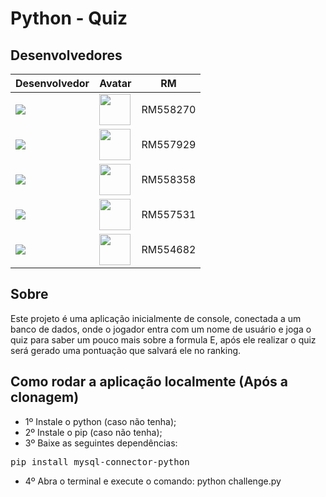 # Python - Quiz

## Desenvolvedores
| Desenvolvedor | Avatar | RM |
| ------------- | ------ | -- |
| ![](https://img.shields.io/badge/DESENVOLVEDOR-Alexandre-blue?style=for-the-badge&logo=appveyor) | <a href="https://github.com/alefaria577"><img src="https://avatars.githubusercontent.com/u/132949575?v=4" height="50" style="max-width: 100%;"></a> | RM558270 |
| ![](https://img.shields.io/badge/DESENVOLVEDOR-Evellyn-blue?style=for-the-badge&logo=appveyor) | <a href="https://github.com/evojeda"><img src="https://avatars.githubusercontent.com/u/162588593?v=4" height="50" style="max-width: 100%;"></a>  | RM557929 |
| ![](https://img.shields.io/badge/DESENVOLVEDOR-LuizGustavo-blue?style=for-the-badge&logo=appveyor) | <a href="https://github.com/luyz-gusta"><img src="https://avatars.githubusercontent.com/u/110852235?v=4" height="50" style="max-width: 100%;"></a> | RM558358 |
| ![](https://img.shields.io/badge/DESENVOLVEDOR-Marcello-blue?style=for-the-badge&logo=appveyor) | <a href="https://github.com/MarcelloFMoreira"><img src="https://avatars.githubusercontent.com/u/161846509?v=4" height="50" style="max-width: 100%;"></a> | RM557531 |
| ![](https://img.shields.io/badge/DESENVOLVEDOR-Milena-blue?style=for-the-badge&logo=appveyor) | <a href="https://github.com/MilenaCodinhoto"><img src="https://avatars.githubusercontent.com/u/19381239?v=4" height="50" style="max-width: 100%;"></a> |RM554682 |


## Sobre

Este projeto é uma aplicação inicialmente de console, conectada a um banco de dados, onde o jogador entra com um nome de usuário e joga o quiz para saber um pouco mais sobre a formula E, após ele realizar o quiz será gerado uma pontuação que salvará ele no ranking.

## Como rodar a aplicação localmente (Após a clonagem)

- 1º Instale o python (caso não tenha);
- 2º Instale o pip (caso não tenha);
- 3º Baixe as seguintes dependências:
<pre>
pip install mysql-connector-python
</pre>
- 4º Abra o terminal e execute o comando: python challenge.py


